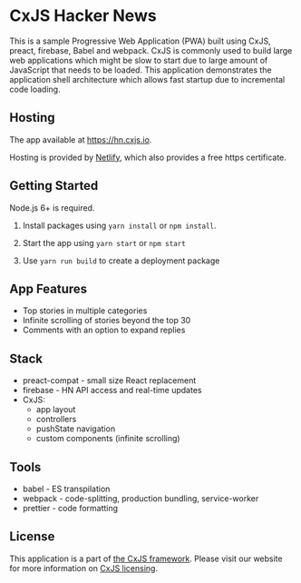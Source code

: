 # CxJS Hacker News

This is a sample Progressive Web Application (PWA) built using 
CxJS, preact, firebase, Babel and webpack.
CxJS is commonly used 
to build large web applications which might be slow to start due to
large amount of JavaScript that needs to be loaded. This application
demonstrates the application shell architecture which allows fast startup
due to incremental code loading.

## Hosting

The app available at https://hn.cxjs.io. 

Hosting is provided by [Netlify](https://www.netlify.com/), which also provides a free https certificate.

## Getting Started

Node.js 6+ is required.

1. Install packages using `yarn install` or `npm install`.

2. Start the app using `yarn start` or `npm start`

3. Use `yarn run build` to create a deployment package

## App Features

* Top stories in multiple categories
* Infinite scrolling of stories beyond the top 30
* Comments with an option to expand replies

## Stack

* preact-compat - small size React replacement
* firebase - HN API access and real-time updates
* CxJS:
    * app layout
    * controllers
    * pushState navigation
    * custom components (infinite scrolling)

## Tools

* babel - ES transpilation
* webpack - code-splitting, production bundling, service-worker
* prettier - code formatting

## License

This application is a part of [the CxJS framework](https://cxjs.io). Please visit our website for more information
on [CxJS licensing](https://cxjs.io).
